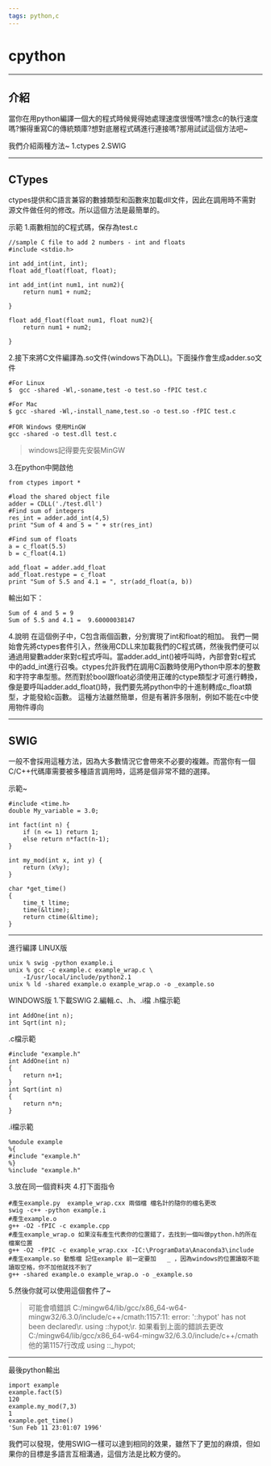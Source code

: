 ```yaml
---
tags: python,c
---
```

# cpython
---
## 介紹
當你在用python編譯一個大的程式時候覺得她處理速度很慢嗎?懷念c的執行速度嗎?懶得重寫C的傳統類庫?想對底層程式碼進行連接嗎?那用試試這個方法吧~

我們介紹兩種方法~
1.ctypes
2.SWIG

---
## CTypes

ctypes提供和C語言兼容的數據類型和函數來加載dll文件，因此在調用時不需對源文件做任何的修改。所以這個方法是最簡單的。

示範
1.兩數相加的C程式碼，保存為test.c
```cpp=
//sample C file to add 2 numbers - int and floats
#include <stdio.h>

int add_int(int, int);
float add_float(float, float);

int add_int(int num1, int num2){
    return num1 + num2;

}

float add_float(float num1, float num2){
    return num1 + num2;

}
```
2.接下來將C文件編譯為.so文件(windows下為DLL)。下面操作會生成adder.so文件
```cmake=
#For Linux
$  gcc -shared -Wl,-soname,test -o test.so -fPIC test.c

#For Mac
$ gcc -shared -Wl,-install_name,test.so -o test.so -fPIC test.c

#FOR Windows 使用MinGW
gcc -shared -o test.dll test.c
```
>windows記得要先安裝MinGW

3.在python中開啟他
```python=
from ctypes import *

#load the shared object file
adder = CDLL('./test.dll')
#Find sum of integers
res_int = adder.add_int(4,5)
print "Sum of 4 and 5 = " + str(res_int)

#Find sum of floats
a = c_float(5.5)
b = c_float(4.1)

add_float = adder.add_float
add_float.restype = c_float
print "Sum of 5.5 and 4.1 = ", str(add_float(a, b))
```
輸出如下：
```python=
Sum of 4 and 5 = 9
Sum of 5.5 and 4.1 =  9.60000038147
```
4.說明
在這個例子中，C包含兩個函數，分別實現了int和float的相加。
我們一開始會先將ctypes套件引入，然後用CDLL來加載我們的C程式碼，然後我們便可以通過用變數adder來對c程式呼叫。當adder.add_int()被呼叫時，內部會對c程式中的add_int進行召喚。ctypes允許我們在調用C函數時使用Python中原本的整數和字符字串型態。然而對於bool跟float必須使用正確的ctype類型才可進行轉換，像是要呼叫adder.add_float()時，我們要先將python中的十進制轉成c_float類型，才能發給c函數。
這種方法雖然簡單，但是有著許多限制，例如不能在c中使用物件導向

---
## SWIG

一般不會採用這種方法，因為大多數情況它會帶來不必要的複雜。而當你有一個C/C++代碼庫需要被多種語言調用時，這將是個非常不錯的選擇。

示範~
```cpp=
#include <time.h>
double My_variable = 3.0;

int fact(int n) {
    if (n <= 1) return 1;
    else return n*fact(n-1);
}

int my_mod(int x, int y) {
    return (x%y);
}

char *get_time()
{
    time_t ltime;
    time(&ltime);
    return ctime(&ltime);
}
```
---
進行編譯
LINUX版
```cpp=
unix % swig -python example.i
unix % gcc -c example.c example_wrap.c \
    -I/usr/local/include/python2.1
unix % ld -shared example.o example_wrap.o -o _example.so
```
WINDOWS版
1.下載SWIG
2.編輯.c、.h、.i檔
.h檔示範
```cpp=
int AddOne(int n);
int Sqrt(int n);
```
.c檔示範
```cpp=
#include "example.h"
int AddOne(int n)
{
    return n+1;
}
int Sqrt(int n)
{
    return n*n;
}
```
.i檔示範
```cpp=
%module example
%{
#include "example.h"
%}
%include "example.h"
```

3.放在同一個資料夾
4.打下面指令
```cmake=
#產生example.py  example_wrap.cxx 兩個檔 檔名計的隨你的檔名更改
swig -c++ -python example.i
#產生example.o 
g++ -O2 -fPIC -c example.cpp
#產生example_wrap.o 如果沒有產生代表你的位置錯了，去找到一個叫做python.h的所在檔案位置
g++ -O2 -fPIC -c example_wrap.cxx -IC:\ProgramData\Anaconda3\include
#產生example.so 動態檔 記住example 前一定要加   _ ，因為windows的位置讀取不能讀取空格，你不加他就找不到了
g++ -shared example.o example_wrap.o -o _example.so
```
5.然後你就可以使用這個套件了~

>可能會噴錯誤
>C:/mingw64/lib/gcc/x86_64-w64-mingw32/6.3.0/include/c++/cmath:1157:11: error: '::hypot' has not been declared\r.    using ::hypot;\r.
>如果看到上面的錯誤去更改C:/mingw64/lib/gcc/x86_64-w64-mingw32/6.3.0/include/c++/cmath他的第1157行改成  using ::_hypot;

---
最後python輸出
```python=
import example
example.fact(5)
120
example.my_mod(7,3)
1
example.get_time()
'Sun Feb 11 23:01:07 1996'
```
我們可以發現，使用SWIG一樣可以達到相同的效果，雖然下了更加的麻煩，但如果你的目標是多語言互相溝通，這個方法是比較方便的。

